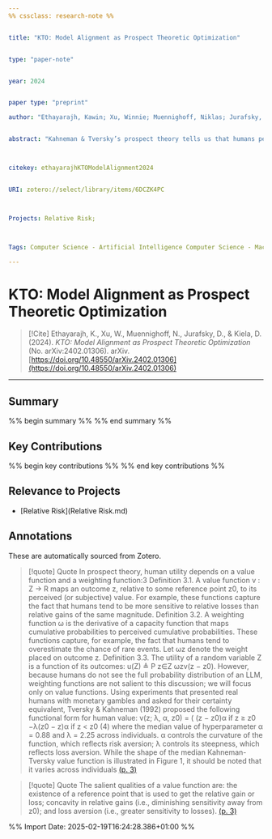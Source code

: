 ```yaml
---
%% cssclass: research-note %%


title: "KTO: Model Alignment as Prospect Theoretic Optimization"


type: "paper-note"


year: 2024


paper type: "preprint"

author: "Ethayarajh, Kawin; Xu, Winnie; Muennighoff, Niklas; Jurafsky, Dan; Kiela, Douwe"


abstract: "Kahneman & Tversky’s prospect theory tells us that humans perceive random variables in a biased but well-defined manner (1992); for example, humans are famously loss-averse. We show that objectives for aligning LLMs with human feedback implicitly incorporate many of these biases—the success of these objectives (e.g., DPO) over crossentropy minimization can partly be ascribed to them belonging to a family of loss functions that we call human-aware losses (HALOs). However, the utility functions these methods attribute to humans still differ from those in the prospect theory literature. Using a Kahneman-Tversky model of human utility, we propose a HALO that directly maximizes the utility of generations instead of maximizing the log-likelihood of preferences, as current methods do. We call this approach KTO, and it matches or exceeds the performance of preference-based methods at scales from 1B to 30B, despite only learning from a binary signal of whether an output is desirable. More broadly, our work suggests that there is no one HALO that is universally superior; the best loss depends on the inductive biases most appropriate for a given setting, an oft-overlooked consideration."



citekey: ethayarajhKTOModelAlignment2024


URI: zotero://select/library/items/6DCZK4PC



Projects: Relative Risk; 



Tags: Computer Science - Artificial Intelligence Computer Science - Machine Learning 

---
```

# KTO: Model Alignment as Prospect Theoretic Optimization

> [!Cite]
> Ethayarajh, K., Xu, W., Muennighoff, N., Jurafsky, D., & Kiela, D. (2024). _KTO: Model Alignment as Prospect Theoretic Optimization_ (No. arXiv:2402.01306). arXiv. [https://doi.org/10.48550/arXiv.2402.01306](https://doi.org/10.48550/arXiv.2402.01306)

---
## Summary
%% begin summary %%
%% end summary %%

## Key Contributions
%% begin key contributions %%
%% end key contributions %%

## Relevance to Projects
- [Relative Risk](Relative Risk.md)  


## Annotations
These are automatically sourced from Zotero.


>[!quote] Quote
>In prospect theory, human utility depends on a value function and a weighting function:3  Definition 3.1. A value function v : Z → R maps an outcome z, relative to some reference point z0, to its perceived (or subjective) value. For example, these functions capture the fact that humans tend to be more sensitive to relative losses than relative gains of the same magnitude.  Definition 3.2. A weighting function ω is the derivative of a capacity function that maps cumulative probabilities to perceived cumulative probabilities. These functions capture, for example, the fact that humans tend to overestimate the chance of rare events. Let ωz denote the weight placed on outcome z.  Definition 3.3. The utility of a random variable Z is a function of its outcomes: u(Z) ≜ P  z∈Z ωzv(z − z0).  However, because humans do not see the full probability distribution of an LLM, weighting functions are not salient to this discussion; we will focus only on value functions. Using experiments that presented real humans with monetary gambles and asked for their certainty equivalent, Tversky & Kahneman (1992) proposed the following functional form for human value:  v(z; λ, α, z0) =  (  (z − z0)α if z ≥ z0  −λ(z0 − z)α if z < z0  (4)  where the median value of hyperparameter α = 0.88 and λ = 2.25 across individuals. α controls the curvature of the function, which reflects risk aversion; λ controls its steepness, which reflects loss aversion. While the shape of the median Kahneman-Tversky value function is illustrated in Figure 1, it should be noted that it varies across individuals [(p. 3)](zotero://open-pdf/library/items/3IECIQB7?page=3&annotation=V5TTEKY8)
>

>[!quote] Quote
>The salient qualities of a value function are: the existence of a reference point that is used to get the relative gain or loss; concavity in relative gains (i.e., diminishing sensitivity away from z0); and loss aversion (i.e., greater sensitivity to losses). [(p. 3)](zotero://open-pdf/library/items/3IECIQB7?page=3&annotation=XEV25ABG)

%% Import Date: 2025-02-19T16:24:28.386+01:00 %%
